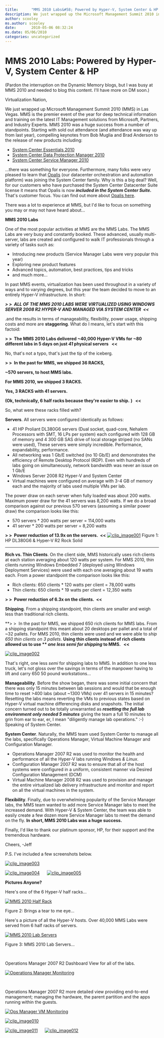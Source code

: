 ```yaml
---
title:      "MMS 2010 Labs&#58; Powered by Hyper-V, System Center & HP..."
description: We just wrapped up the Microsoft Management Summit 2010 in Las Vegas, which was a huge success from a number of standpoints.
author: scooley
ms.author: scooley
date:       2010-05-06 08:32:24
ms.date: 05/06/2010
categories: uncategorized
---
```

# MMS 2010 Labs: Powered by Hyper-V, System Center & HP

(Pardon the interruption on the Dynamic Memory blogs, but I was busy at MMS 2010 and needed to blog this content. I'll have more on DM soon.)

Virtualization Nation, 

We just wrapped up Microsoft Management Summit 2010 (MMS) in Las Vegas. MMS is the premier event of the year for deep technical information and training on the latest IT Management solutions from Microsoft, Partners, and Industry Experts. MMS 2010 was a huge success from a number of standpoints. Starting with sold out attendance (and attendance was way up from last year), compelling keynotes from Bob Muglia and Brad Anderson to the release of new products including:

* [System Center Essentials 2010](https://www.microsoft.com/systemcenter/en/us/service-manager.aspx)
* [System Center Data Protection Manager 2010](https://www.microsoft.com/systemcenter/en/us/data-protection-manager.aspx)
* [System Center Service Manager 2010](https://www.microsoft.com/systemcenter/en/us/service-manager.aspx)



...there was something for everyone. Furthermore, many folks were very pleased to learn that [Opalis](https://www.microsoft.com/systemcenter/en/us/opalis.aspx) (our datacenter orchestration and automation platform) was joining the System Center family. Why is this a big deal? Well, for our customers who have purchased the System Center Datacenter Suite license it means that Opalis is now **_included in the System Center Suite._** That's customer focus. You can find out more about [Opalis here](https://www.microsoft.com/systemcenter/en/us/opalis.aspx).

There was a lot to experience at MMS, but I'd like to focus on something you may or may not have heard about...

**MMS 2010 Labs**

One of the most popular activities at MMS are the MMS Labs. The MMS Labs are very busy and constantly booked. These advanced, usually multi-server, labs are created and configured to walk IT professionals through a variety of tasks such as:

* Introducing new products (Service Manager Labs were very popular this year) 
* Exploring new product features 
* Advanced topics, automation, best practices, tips and tricks 
* and much more...



In past MMS events, virtualization has been used throughout in a variety of ways and to varying degrees, but this year the team decided to move to an entirely Hyper-V infrastructure. In short:

**_> >  ALL OF THE MMS 2010 LABS WERE VIRTUALIZED USING WINDOWS SERVER 2008 R2 HYPER-V AND MANAGED VIA SYSTEM CENTER  <<_**

.and the results in terms of manageability, flexibility, power usage, shipping costs and more are **staggering**. What do I means, let's start with this factoid: 

**> >  The MMS 2010 Labs delivered ~40,000 Hyper-V VMs for ~80 different labs in 5 days on just _41_ physical servers   <<**

No, that's not a typo, that's just the tip of the iceberg.

**> >  In the past for MMS, we shipped 36 RACKS,**

**~570 servers, to host MMS labs.**

**For MMS 2010, we shipped 3 RACKS.**

**Yes, 3 RACKS with 41 servers.**

**(Ok, technically, 6 half racks because they're easier to ship.** **)   <<**

So, what were these racks filled with?

**Servers**. All servers were configured identically as follows: 

* 41 HP Proliant DL380G6 servers (Dual socket, quad-core, Nehalem Processors with SMT, 16 LPs per system) each configured with 128 GB of memory and 4 300 GB SAS drive of local storage striped (no SANs were used), These servers were simply incredible. Performance, expandability, performance. 
* All networking was 1 Gb/E switched (no 10 Gb/E) and demonstrates the efficiency of Remote Desktop Protocol (RDP). Even with hundreds of labs going on simultaneously, network bandwidth was never an issue on 1 Gb/E 
* Windows Server 2008 R2 Hyper-V and System Center 
* Virtual machines were configured on average with 3-4 GB of memory each and the majority of labs used multiple VMs per lab.



The power draw on each server when fully loaded was about 200 watts. Maximum power draw for the 41 servers was 8,200 watts. If we do a broad comparison against our previous 570 servers (assuming a similar power draw) the comparison looks like this:

* 570 servers * 200 watts per server = 114,000 watts 
* 41 server * 200 watts per server = 8,200 watts



**> >  Power reduction of 13.9x on the servers.  <<** [![clip_image001](https://msdnshared.blob.core.windows.net/media/TNBlogsFS/BlogFileStorage/blogs_technet/virtualization/WindowsLiveWriter/229cf3cda7d3_E41A/clip_image001_thumb.jpg)](https://msdnshared.blob.core.windows.net/media/TNBlogsFS/BlogFileStorage/blogs_technet/virtualization/WindowsLiveWriter/229cf3cda7d3_E41A/clip_image001_2.jpg) Figure 1: HP DL380G6 & Hyper-V R2 Rock Solid 

****

**Rich vs. Thin Clients**. On the client side, MMS historically uses rich clients at each station averaging about 120 watts per system. For MMS 2010, thin clients running Windows Embedded 7 (deployed using Windows Deployment Services) were used with each one averaging about 19 watts each. From a power standpoint the comparison looks like this: 

* Rich clients: 650 clients * 120 watts per client = 78,000 watts 
* Thin clients: 650 clients * 19 watts per client = 12,350 watts 



**> >  Power reduction of 6.3x on the clients.  <<**

**Shipping**. From a shipping standpoint, thin clients are smaller and weigh less than traditional rich clients. 

**> >  In the past for MMS, we shipped 650 rich clients for MMS labs. From a shipping standpoint this meant about 20 desktops per pallet and a total of ~32 pallets. For MMS 2010, thin clients were used and we were able to _ship 650 thin clients on 3 pallets_. ****Using thin clients instead of rich clients allowed us to use** ** _one less semi for shipping_ to MMS.   <<**

[![clip_image002](https://msdnshared.blob.core.windows.net/media/TNBlogsFS/BlogFileStorage/blogs_technet/virtualization/WindowsLiveWriter/229cf3cda7d3_E41A/clip_image002_thumb.jpg)](https://msdnshared.blob.core.windows.net/media/TNBlogsFS/BlogFileStorage/blogs_technet/virtualization/WindowsLiveWriter/229cf3cda7d3_E41A/clip_image002_2.jpg)

That's right, one less _semi_ for shipping labs to MMS. In addition to one less truck, let's not gloss over the savings in terms of the manpower having to lift and carry 650 50 pound workstations...

**Manageability**. Before the show began, there was some initial concern that there was only 15 minutes between lab sessions and would that be enough time to reset  >400 labs (about ~1300 VMs) over 41 servers in 15 minutes? Resetting the labs means reverting the VMs to previous states based on Hyper-V virtual machine differencing disks and snapshots. The initial concern turned out to be totally unwarranted as **_resetting the full lab environment only needed 5 minutes_** giving the team a full 10 minutes to grin from ear to ear, er, I mean "diligently manage lab operations." :-) Speaking of System Center.

**System Center**. Naturally, the MMS team used System Center to manage all the labs, specifically Operations Manager, Virtual Machine Manager and Configuration Manager. 

* Operations Manager 2007 R2 was used to monitor the health and performance of all the Hyper-V labs running Windows _& Linux_. 
* Configuration Manager 2007 R2 was to ensure that all of the host systems were configured in a uniform, consistent manner via Desired Configuration Management (DCM) 
* Virtual Machine Manager 2008 R2 was used to provision and manage the entire virtualized lab delivery infrastructure and monitor and report on all the virtual machines in the system. 



**Flexibility**. Finally, due to overwhelming popularity of the Service Manager labs, the MMS team wanted to add more Service Manager labs to meet the increased demand. With Hyper-V  & System Center, the team was able to easily create a few dozen more Service Manager labs to meet the demand on the fly. **In short, MMS 2010 Labs was a huge success.**

Finally, I'd like to thank our platinum sponsor, HP, for their support and the tremendous hardware.

Cheers, -Jeff 

P.S. I've included a few screenshots below. 

[![clip_image003](https://msdnshared.blob.core.windows.net/media/TNBlogsFS/BlogFileStorage/blogs_technet/virtualization/WindowsLiveWriter/229cf3cda7d3_E41A/clip_image003_thumb.jpg)](https://msdnshared.blob.core.windows.net/media/TNBlogsFS/BlogFileStorage/blogs_technet/virtualization/WindowsLiveWriter/229cf3cda7d3_E41A/clip_image003_2.jpg)

[![clip_image004](https://msdnshared.blob.core.windows.net/media/TNBlogsFS/BlogFileStorage/blogs_technet/virtualization/WindowsLiveWriter/229cf3cda7d3_E41A/clip_image004_thumb.jpg)](https://msdnshared.blob.core.windows.net/media/TNBlogsFS/BlogFileStorage/blogs_technet/virtualization/WindowsLiveWriter/229cf3cda7d3_E41A/clip_image004_2.jpg)      [![clip_image005](https://msdnshared.blob.core.windows.net/media/TNBlogsFS/BlogFileStorage/blogs_technet/virtualization/WindowsLiveWriter/229cf3cda7d3_E41A/clip_image005_thumb.jpg)](https://msdnshared.blob.core.windows.net/media/TNBlogsFS/BlogFileStorage/blogs_technet/virtualization/WindowsLiveWriter/229cf3cda7d3_E41A/clip_image005_2.jpg)

**Pictures Anyone?**

Here's one of the 6 Hyper-V half racks...

[![MMS 2010 Half Rack](https://msdnshared.blob.core.windows.net/media/TNBlogsFS/BlogFileStorage/blogs_technet/virtualization/WindowsLiveWriter/229cf3cda7d3_E41A/clip_image006_thumb.jpg)](https://msdnshared.blob.core.windows.net/media/TNBlogsFS/BlogFileStorage/blogs_technet/virtualization/WindowsLiveWriter/229cf3cda7d3_E41A/clip_image006_2.jpg)

Figure 2: Brings a tear to me eye... 

Here's a picture of all the Hyper-V hosts. Over 40,000 MMS Labs were served from 6 half racks of servers. 

[![MMS 2010 Lab Servers](https://msdnshared.blob.core.windows.net/media/TNBlogsFS/BlogFileStorage/blogs_technet/virtualization/WindowsLiveWriter/229cf3cda7d3_E41A/clip_image007_thumb.jpg)](https://msdnshared.blob.core.windows.net/media/TNBlogsFS/BlogFileStorage/blogs_technet/virtualization/WindowsLiveWriter/229cf3cda7d3_E41A/clip_image007_2.jpg)

Figure 3: MMS 2010 Lab Servers... 

 

Operations Manager 2007 R2 Dashboard View for all of the labs. 

[![Operations Manager Monitoring](https://msdnshared.blob.core.windows.net/media/TNBlogsFS/BlogFileStorage/blogs_technet/virtualization/WindowsLiveWriter/229cf3cda7d3_E41A/clip_image008_thumb.jpg)](https://msdnshared.blob.core.windows.net/media/TNBlogsFS/BlogFileStorage/blogs_technet/virtualization/WindowsLiveWriter/229cf3cda7d3_E41A/clip_image008_2.jpg)

 

Operations Manager 2007 R2 more detailed view providing end-to-end management; managing the hardware, the parent partition and the apps running within the guests. 

[![Ops Manager VM Monitoring](https://msdnshared.blob.core.windows.net/media/TNBlogsFS/BlogFileStorage/blogs_technet/virtualization/WindowsLiveWriter/229cf3cda7d3_E41A/clip_image009_thumb.jpg)](https://msdnshared.blob.core.windows.net/media/TNBlogsFS/BlogFileStorage/blogs_technet/virtualization/WindowsLiveWriter/229cf3cda7d3_E41A/clip_image009_2.jpg)

[![clip_image010](https://msdnshared.blob.core.windows.net/media/TNBlogsFS/BlogFileStorage/blogs_technet/virtualization/WindowsLiveWriter/229cf3cda7d3_E41A/clip_image010_thumb.jpg)](https://msdnshared.blob.core.windows.net/media/TNBlogsFS/BlogFileStorage/blogs_technet/virtualization/WindowsLiveWriter/229cf3cda7d3_E41A/clip_image010_2.jpg)

[![clip_image011](https://msdnshared.blob.core.windows.net/media/TNBlogsFS/BlogFileStorage/blogs_technet/virtualization/WindowsLiveWriter/229cf3cda7d3_E41A/clip_image011_thumb.jpg)](https://msdnshared.blob.core.windows.net/media/TNBlogsFS/BlogFileStorage/blogs_technet/virtualization/WindowsLiveWriter/229cf3cda7d3_E41A/clip_image011_2.jpg)      [![clip_image012](https://msdnshared.blob.core.windows.net/media/TNBlogsFS/BlogFileStorage/blogs_technet/virtualization/WindowsLiveWriter/229cf3cda7d3_E41A/clip_image012_thumb.jpg)](https://msdnshared.blob.core.windows.net/media/TNBlogsFS/BlogFileStorage/blogs_technet/virtualization/WindowsLiveWriter/229cf3cda7d3_E41A/clip_image012_2.jpg)

